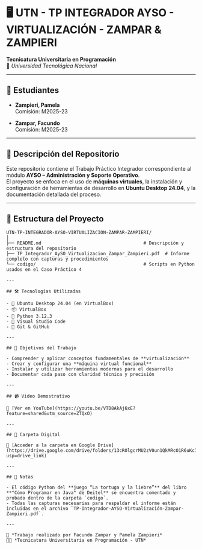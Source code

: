 # 🖥️ UTN - TP INTEGRADOR AYSO - VIRTUALIZACIÓN - ZAMPAR & ZAMPIERI

**Tecnicatura Universitaria en Programación**  
📍 *Universidad Tecnológica Nacional*  

---

## 👥 Estudiantes

- **Zampieri, Pamela**  
  Comisión: M2025-23  

- **Zampar, Facundo**  
  Comisión: M2025-23  

---

## 📂 Descripción del Repositorio

Este repositorio contiene el Trabajo Práctico Integrador correspondiente al módulo **AYSO – Administración y Soporte Operativo**.  
El proyecto se enfoca en el uso de **máquinas virtuales**, la instalación y configuración de herramientas de desarrollo en **Ubuntu Desktop 24.04**, y la documentación detallada del proceso.

---

## 📁 Estructura del Proyecto

```plaintext
UTN-TP-INTEGRADOR-AYSO-VIRTUALIZACION-ZAMPAR-ZAMPIERI/
│
├── README.md                                      # Descripción y estructura del repositorio
├── TP_Integrador_AySO_Virtualizacion_Zampar_Zampieri.pdf  # Informe completo con capturas y procedimientos
└── codigo/                                        # Scripts en Python usados en el Caso Práctico 4

---

## 🛠️ Tecnologías Utilizadas

- 🐧 Ubuntu Desktop 24.04 (en VirtualBox)  
- 📦 VirtualBox  
- 🐍 Python 3.12.3  
- 📝 Visual Studio Code  
- 🔧 Git & GitHub  

---

## 🎯 Objetivos del Trabajo

- Comprender y aplicar conceptos fundamentales de **virtualización**  
- Crear y configurar una **máquina virtual funcional**  
- Instalar y utilizar herramientas modernas para el desarrollo  
- Documentar cada paso con claridad técnica y precisión  

---

## 📹 Video Demostrativo

🔗 [Ver en YouTube](https://youtu.be/VTD8AkAj6xE?feature=shared&utm_source=ZTQxO)

---

## 📂 Carpeta Digital

🔗 [Acceder a la carpeta en Google Drive](https://drive.google.com/drive/folders/13cROlgcrMU2zV0un1QkMRcO1R6uKc7xR?usp=drive_link)

---

## 📌 Notas

- El código Python del **juego “La tortuga y la liebre”** del libro **"Cómo Programar en Java" de Deitel** se encuentra comentado y probado dentro de la carpeta `codigo`.
- Todas las capturas necesarias para respaldar el informe están incluidas en el archivo `TP-Integrador-AYSO-Virtualización-Zampar-Zampieri.pdf`.

---

📘 *Trabajo realizado por Facundo Zampar y Pamela Zampieri*  
👨‍💻 *Tecnicatura Universitaria en Programación - UTN*
